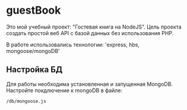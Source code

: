 # guestBook
Это мой учебный проект: "Гостевая книга на NodeJS". Цель проекта создать простой веб API с базой данных без использования PHP. 

В работе использовались технологии: 'express, hbs, mongoose/mongoDB'

## Настройка БД
Для работы необходима установленная и запущенная MongoDB. Настройте покдлючение к mongoDB в файле:
```
/db/mongoose.js
```



